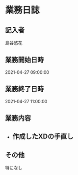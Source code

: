 # 業務日誌

## 記入者

島谷悠花

## 業務開始日時

2021-04-27 09:00:00

## 業務終了日時

2021-04-27 11:00:00

## 業務内容

- 作成したXDの手直し
	- 

## その他

特になし